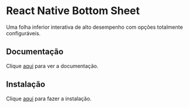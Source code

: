 # React Native Bottom Sheet

Uma folha inferior interativa de alto desempenho com opções totalmente configuráveis.

## Documentação

Clique [aqui](https://github.com/gorhom/react-native-bottom-sheet) para ver a documentação.

## Instalação

Clique [aqui](https://www.npmjs.com/package/@gorhom/bottom-sheet) para fazer a instalação.
